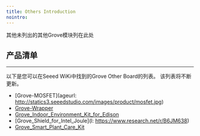 ```yaml
---
title: Others Introduction
nointro:
---
```


其他未列出的其他Grove模块列在此处

## 产品清单
---

以下是您可以在Seeed WiKi中找到的Grove Other Board的列表。 该列表将不断更新。
* [Grove-MOSFET](ageurl: http://statics3.seeedstudio.com/images/product/mosfet.jpg)
* [Grove-Wrapper](http://seeed.wiki/Grove-Wrapper)
* [Grove_Indoor_Environment_Kit_for_Edison](http://seeed.wiki/Grove_Indoor_Environment_Kit_for_Edison)
* [Grove_Shield_for_Intel_Joule](l: https://www.research.net/r/B6JM638)
* [Grove_Smart_Plant_Care_Kit](http://seeed.wiki/Grove_Smart_Plant_Care_Kit)